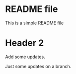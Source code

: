 # README file

This is a simple README file

# Header 2
Add some updates.

Just some updates on a branch.
